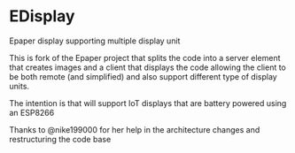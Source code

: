 # EDisplay
Epaper display supporting multiple display unit

This is fork of the Epaper project that splits the code into a server element that creates images and a client that displays the code allowing the client to be both remote (and simplified) and also support different type of display units.

The intention is that will support IoT displays that are battery powered using an ESP8266

Thanks to @nike199000 for her help in the architecture changes and restructuring the code base

